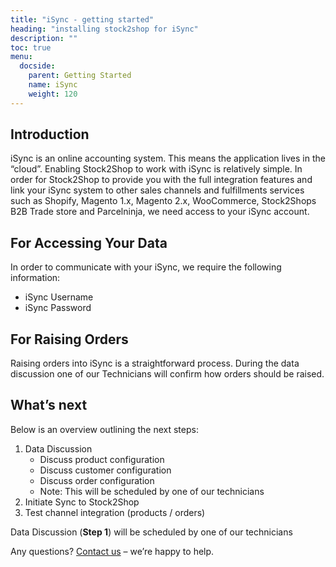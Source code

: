 ```yaml
---
title: "iSync - getting started"
heading: "installing stock2shop for iSync"
description: ""
toc: true
menu:
  docside:
    parent: Getting Started
    name: iSync
    weight: 120
---
```


## Introduction

iSync is an online accounting system. This means the application lives in the “cloud”. Enabling Stock2Shop to work with iSync is relatively simple. In order for Stock2Shop to provide you with the full integration features and link your iSync system to other sales channels and fulfillments services such as Shopify, Magento 1.x, Magento 2.x, WooCommerce, Stock2Shops B2B Trade store and Parcelninja, we need access to your iSync account.

## For Accessing Your Data

In order to communicate with your iSync, we require the following information:

*   iSync Username
*   iSync Password

## For Raising Orders

Raising orders into iSync is a straightforward process. During the data discussion one of our Technicians will confirm how orders should be raised.

## What’s next

Below is an overview outlining the next steps:

1.  Data Discussion
    *   Discuss product configuration
    *   Discuss customer configuration
    *   Discuss order configuration
    *   Note: This will be scheduled by one of our technicians
2.  Initiate Sync to Stock2Shop
3.  Test channel integration (products / orders)

Data Discussion (**Step 1**) will be scheduled by one of our technicians

Any questions? [Contact us](https://www.stock2shop.com/contact-us/) – we’re happy to help.